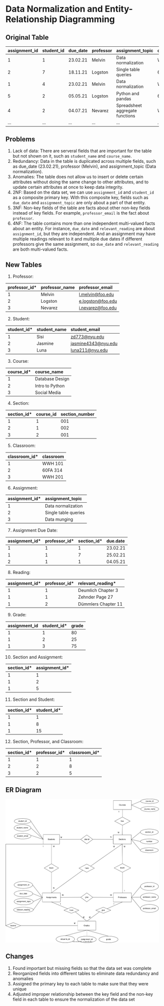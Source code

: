 # Data Normalization and Entity-Relationship Diagramming

## Original Table

| assignment_id | student_id | due_date | professor | assignment_topic                | classroom | grade | relevant_reading    | professor_email   |
| :------------ | :--------- | :------- | :-------- | :------------------------------ | :-------- | :---- | :------------------ | :---------------- |
| 1             | 1          | 23.02.21 | Melvin    | Data normalization              | WWH 101   | 80    | Deumlich Chapter 3  | l.melvin@foo.edu  |
| 2             | 7          | 18.11.21 | Logston   | Single table queries            | 60FA 314  | 25    | Dümmlers Chapter 11 | e.logston@foo.edu |
| 1             | 4          | 23.02.21 | Melvin    | Data normalization              | WWH 101   | 75    | Deumlich Chapter 3  | l.melvin@foo.edu  |
| 5             | 2          | 05.05.21 | Logston   | Python and pandas               | 60FA 314  | 92    | Dümmlers Chapter 14 | e.logston@foo.edu |
| 4             | 2          | 04.07.21 | Nevarez   | Spreadsheet aggregate functions | WWH 201   | 65    | Zehnder Page 87     | i.nevarez@foo.edu |
| ...           | ...        | ...      | ...       | ...                             | ...       | ...   | ...                 | ...               |

## Problems

1. Lack of data: There are serveral fields that are important for the table but not shown on it, such as `student_name` and `course_name`.
2. Redundancy: Data in the table is duplicated across multiple fields, such as due_date (23.02.21), professor (Melvin), and assignment_topic (Data normalization).
3. Anomalies: The table does not allow us to insert or delete certain attributes without doing the same change to other attributes, and to update certain attributes at once to keep data integrity.
4. 2NF: Based on the data set, we can use `assignment_id` and `student_id` as a composite primary key. With this composite key, fields such as `due_date` and `assignment_topic` are only about a part of that entity.
5. 3NF: Non-key fields of the table are facts about other non-key fields instead of key fields. For example, `professor_email` is the fact about `professor`.   
6. 4NF: The table contains more than one independent multi-valued facts about an entity. For instance, `due_date` and `relevant_reading` are about `assignment_id`, but they are independent. And an assignment may have multiple readings relevant to it and multiple due dates if different professors give the same assignment, so `due_date` and `relevant_reading` are both multi-valued facts.

## New Tables

1. Professor:

| professor_id* | professor_name | professor_email |
| :------------ | :--------- | :------- |
| 1             | Melvin          | l.melvin@foo.edu    |
| 2             | Logston         | e.logston@foo.edu    |
| 3             | Nevarez         | i.nevarez@foo.edu    |

2. Student:

| student_id* | student_name | student_email |
| :------------ | :--------- | :------- |
| 1             | Sisi          | zd773@nyu.edu    |
| 2             | Jasmine       | jasmine4343@nyu.edu    |
| 3             | Luna         | luna211@nyu.edu    |

3. Course:

| course_id* | course_name |
| :------------ | :---------------- |
| 1             | Database Design |
| 2             | Intro to Python |
| 3             | Social Media |

4. Section:

| section_id* | course_id | section_number |
| :------------ | :--------- | :------- |
| 1             | 1          | 001    |
| 2             | 1          | 002    |
| 3             | 2          | 001    |

5. Classroom:

| classroom_id* | classroom |
| :------------ | :-------- |
| 1              | WWH 101 |
| 2              | 60FA 314 |
| 3              | WWH 201 |

6. Assignment:

| assignment_id* | assignment_topic |
| :------------ | :---------------- |
| 1             | Data normalization |
| 2             | Single table queries |
| 3             | Data munging |

7. Assignment Due Date:

| assignment_id* | professor_id* | section_id* | due.date |
| :------------  | :-------  | :-------  | :-------  |
| 1             | 1    | 1 | 23.02.21 |
| 1             | 1    | 7 | 25.02.21 |
| 2             | 1    | 1 | 04.05.21 |

8. Reading:

| assignment_id* | professor_id* | relevant_reading* |
| :------------ | :------------ | :----------------- |
| 1             | 1 | Deumlich Chapter 3    |
| 1             | 1 | Zehnder Page 27    |
| 1             | 2 | Dümmlers Chapter 11    |

9. Grade:

| **assignment_id** | student_id* | grade |
| :------------ | :--------- | :------- |
| 1             | 1          | 80    |
| 1             | 2          | 25    |
| 1             | 3          | 75    |

10. Section and Assignment:

| section_id* | assignment_id* |
| :------------  | :------- |
| 1              | 1 |
| 1              | 2 |
| 1              | 5 |

11. Section and Student:

| section_id* | student_id* |
| :------------  | :------- |
| 1              | 1 |
| 1              | 8 |
| 1              | 15 |

12. Section, Professor, and Classroom:

| section_id* | professor_id* | classroom_id* |
| :------------ | :-------  | :-------  |
| 1             | 1 | 1 |
| 2             | 2 | 8 |
| 3             | 2 | 5 |

## ER Diagram

![ER Diagram](ERD.drawio.svg)

## Changes

1. Found important but missing fields so that the data set was complete
2. Reorganized fields into different tables to eliminate data redundancy and anomalies
3. Assigned the primary key to each table to make sure that they were unique
4. Adjusted improper relationship between the key field and the non-key field in each table to ensure the normalization of the data set
